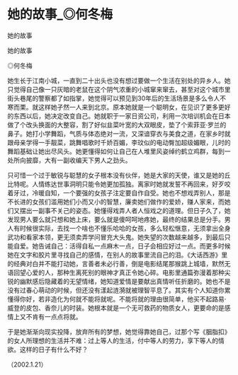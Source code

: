 # 她的故事_◎何冬梅

她的故事

她的故事

◎何冬梅

她生长于江南小城，一直到二十出头也没有想过要做一个生活在别处的异乡人。她只觉得自己像一只灰暗的老鼠在这个阴气浓重的小城窜来窜去，甚至对这个城市里街头巷尾的警察都了如指掌，她觉得可以预见到30年后的生活场景是多么令人不寒而栗。就这样她孑然一人来到北京。原本她就是一个聪明女，在见识了更多更好的东西以后，她决定改变自己。她就职于一家日资公司，利用一次培训机会在日本做了个改头换面的大整容，割了好似韭菜叶宽的大双眼皮，垫了个索菲亚·罗兰的鼻子。她打小学舞蹈，气质与体态绝对一流，又深谙穿衣与美食之道，在家乡时就跟母亲学得一手靓菜，跳舞唱歌时千娇百媚，李玟似的电动臀加超级媚眼，儿时的舞蹈基础让她出尽风头。她更懂得如何让自己在人堆里风姿绰约鹤立鸡群，每到一处所向披靡，大有一副收编天下男人之劲头。

只可惜一个过于敏锐与聪慧的女子根本没有伙伴，她是大家的天使，谁又是她的丘比特呢。人情练达世事洞明只能令她更加孤独。离家时她就发誓不再回来，好歹咬着牙过，冷暖自知，一个要强的女孩子注定要自作自受。她也不想戏弄别人，那是不长进的女孩们滥用她们小而又小的智慧，廉卖她们做作的爱娇，赚人家来，而她们又摆出一副事不关己的姿态。她懂得戏弄人者人恒戏之的道理。但日子久了，她发现男人要么就只想和她上床，要么就是傻呵呵地疼她，最终的结果总是分手。男人有时候很实际，去找一个啥也不懂乐哈哈的女孩，多么轻松惬意，无须拿出全身武功和看家本领，更无须卖弄学问冒充大头鬼。她失望的次数越来越多，到最后只能自爱。她告诫自己：活得自私一点麻木一点，日子会相应好过一点。而更多时候她在文字和胶片里寻找自己的感情，在别人的故事里流自己的泪。《大话西游》里的经典对白并不能打动她，言善者未必行善，倒是电影结尾那猴跳上城墙，默然无语回望心爱的人，那种生离死别的眼神才真正令她心碎。电影里通篇弥漫着那种尖锐的幽默感后隐藏着的无望情绪，她知道爱情是要献出真情听任折磨的。她也不是没有过春心萌动的时候，但还没有漾起涟漪就被理智平息了。其实有个人知道你累懂得你好，若非造化为何就不能将就呢。不能将就的理由很简单，他买不起路易·威登的皮包、香奈儿的时装。她根本就是一个无可救药的物质女人，更要命的是感情上又不肯有一点点将就。

于是她渐渐向现实投降，放弃所有的梦想，她觉得靠她自己，过那个写《胭脂扣》的女人所理想的生活并不难：过上等人的生活，付中等人的劳力，享下等人的情欲。这样的日子有什么不好？

（2002.1.21）